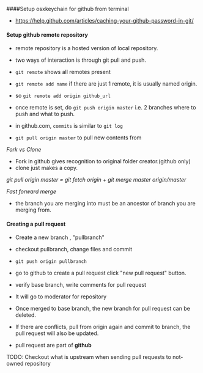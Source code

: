 ####Setup osxkeychain for github from terminal
- https://help.github.com/articles/caching-your-github-password-in-git/

#### Setup github remote repository
- remote repository is a hosted version of local repository.
- two ways of interaction is through git pull and push.
- `git remote` shows all remotes present
- `git remote add name` if there are just 1 remote, it is usually named origin.
- so `git remote add origin github_url`

- once remote is set, do `git push origin master` i.e. 2 branches where to push and what to push.
- in github.com, `commits` is similar to `git log`

- `git pull origin master` to pull new contents from

*Fork vs Clone*
- Fork in github gives recognition to original folder creator.(github only)
- clone just makes a copy.

*git pull origin master = git fetch origin + git merge master origin/master*

*Fast forward merge*
- the branch you are merging into must be an ancestor of branch you are merging from.

#### Creating a pull request

- Create a new branch , "pullbranch"
- checkout pullbranch, change files and commit
- `git push origin pullbranch`
- go to github to create a pull request click "new pull request" button.
- verify base branch, write comments for pull request
- It will go to moderator for repository
- Once merged to base branch, the new branch for pull request can be deleted.

- If there are conflicts, pull from origin again and commit to branch, the pull request will also be updated.
- pull request are part of **github**

TODO: Checkout what is upstream when sending pull requests to not-owned repository
